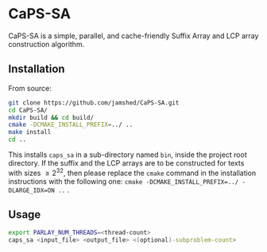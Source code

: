 # CaPS-SA

CaPS-SA is a simple, parallel, and cache-friendly Suffix Array and LCP array construction algorithm.

## Installation

From source:

```bash
git clone https://github.com/jamshed/CaPS-SA.git
cd CaPS-SA/
mkdir build && cd build/
cmake -DCMAKE_INSTALL_PREFIX=../ ..
make install
cd ..
```

This installs `caps_sa` in a sub-directory named `bin`, inside the project root directory.
If the suffix and the LCP arrays are to be constructed for texts with sizes $\geq 2^{32}$, then please replace the `cmake` command in the installation instructions with the following one: `cmake -DCMAKE_INSTALL_PREFIX=../ -DLARGE_IDX=ON ..` .

## Usage

  ```bash
  export PARLAY_NUM_THREADS=<thread-count>
  caps_sa <input_file> <output_file> <(optional)-subproblem-count>
  ```
